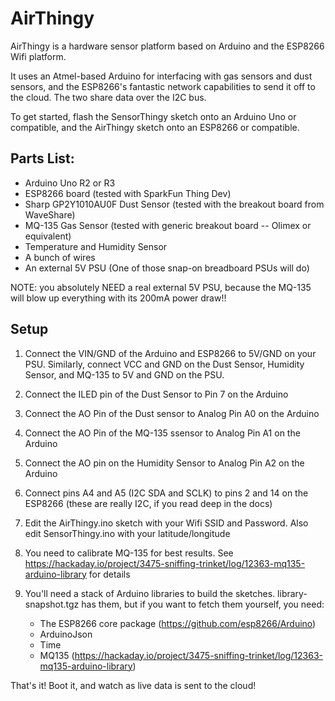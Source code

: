 # AirThingy

AirThingy is a hardware sensor platform based on Arduino and the ESP8266 Wifi platform.

It uses an Atmel-based Arduino for interfacing with gas sensors and dust sensors, and the ESP8266's fantastic network capabilities to send it off to the cloud.
The two share data over the I2C bus.

To get started, flash the SensorThingy sketch onto an Arduino Uno or compatible, and the
AirThingy sketch onto an ESP8266 or compatible.

## Parts List:

- Arduino Uno R2 or R3
- ESP8266 board (tested with SparkFun Thing Dev)
- Sharp GP2Y1010AU0F Dust Sensor (tested with the breakout board from WaveShare)
- MQ-135 Gas Sensor (tested with generic breakout board -- Olimex or equivalent)
- Temperature and Humidity Sensor
- A bunch of wires
- An external 5V PSU (One of those snap-on breadboard PSUs will do)

NOTE: you absolutely NEED a real external 5V PSU, because the MQ-135 will blow up everything with its 200mA power draw!!

## Setup

1. Connect the VIN/GND of the Arduino and ESP8266 to 5V/GND on your PSU.  Similarly, connect VCC and GND on the Dust Sensor, Humidity Sensor, and MQ-135 to 5V and GND on the PSU.

2. Connect the ILED pin of the Dust Sensor to Pin 7 on the Arduino

3. Connect the AO Pin of the Dust sensor to Analog Pin A0 on the Arduino

4. Connect the AO Pin of the MQ-135 ssensor to Analog Pin A1 on the Arduino

5. Connect the AO pin on the Humidity Sensor to Analog Pin A2 on the Arduino

6. Connect pins A4 and A5 (I2C SDA and SCLK) to pins 2 and 14 on the ESP8266 (these are really I2C, if you read deep in the docs)

7. Edit the AirThingy.ino sketch with your Wifi SSID and Password.  Also edit SensorThingy.ino with your latitude/longitude

8. You need to calibrate MQ-135 for best results.  See https://hackaday.io/project/3475-sniffing-trinket/log/12363-mq135-arduino-library for details

9. You'll need a stack of Arduino libraries to build the sketches.  library-snapshot.tgz has them, but if you want to fetch them yourself, you need:
	- The ESP8266 core package (https://github.com/esp8266/Arduino)
	- ArduinoJson
	- Time
	- MQ135 (https://hackaday.io/project/3475-sniffing-trinket/log/12363-mq135-arduino-library)

That's it! Boot it, and watch as live data is sent to the cloud!


